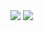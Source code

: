 <img src="http://www.taecoding.com/resources/2018.7Schedule1.jpg" />

<img src="http://www.taecoding.com/resources/2018.9Schedule.jpg" />